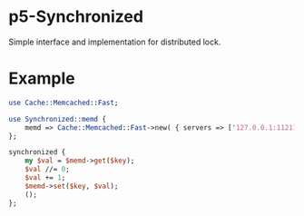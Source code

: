 # p5-Synchronized
Simple interface and implementation for distributed lock.

# Example
```perl
use Cache::Memcached::Fast;

use Synchronized::memd {
    memd => Cache::Memcached::Fast->new( { servers => ['127.0.0.1:11211'] } ),
};

synchronized {
    my $val = $memd->get($key);
    $val //= 0;
    $val += 1;
    $memd->set($key, $val);
    ();
};
```
